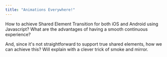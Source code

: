 ```yaml
---
title: "Animations Everywhere!"
---
```


How to achieve Shared Element Transition for both iOS and Android using Javascript?
What are the advantages of having a smooth continuous experience?

And, since it's not straightforward to support true shared elements, how we can achieve this? Will explain with a clever trick of smoke and mirror.
